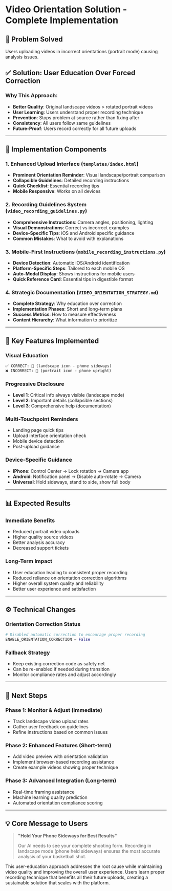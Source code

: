 # Video Orientation Solution - Complete Implementation

## 🎯 **Problem Solved**
Users uploading videos in incorrect orientations (portrait mode) causing analysis issues.

## ✅ **Solution: User Education Over Forced Correction**

### **Why This Approach:**
- **Better Quality**: Original landscape videos > rotated portrait videos
- **User Learning**: Users understand proper recording technique  
- **Prevention**: Stops problem at source rather than fixing after
- **Consistency**: All users follow same guidelines
- **Future-Proof**: Users record correctly for all future uploads

---

## 📱 **Implementation Components**

### **1. Enhanced Upload Interface** (`templates/index.html`)
- **Prominent Orientation Reminder**: Visual landscape/portrait comparison
- **Collapsible Guidelines**: Detailed recording instructions  
- **Quick Checklist**: Essential recording tips
- **Mobile Responsive**: Works on all devices

### **2. Recording Guidelines System** (`video_recording_guidelines.py`)
- **Comprehensive Instructions**: Camera angles, positioning, lighting
- **Visual Demonstrations**: Correct vs incorrect examples
- **Device-Specific Tips**: iOS and Android specific guidance
- **Common Mistakes**: What to avoid with explanations

### **3. Mobile-First Instructions** (`mobile_recording_instructions.py`)
- **Device Detection**: Automatic iOS/Android identification
- **Platform-Specific Steps**: Tailored to each mobile OS
- **Auto-Modal Display**: Shows instructions for mobile users
- **Quick Reference Card**: Essential tips in digestible format

### **4. Strategic Documentation** (`VIDEO_ORIENTATION_STRATEGY.md`)
- **Complete Strategy**: Why education over correction
- **Implementation Phases**: Short and long-term plans
- **Success Metrics**: How to measure effectiveness
- **Content Hierarchy**: What information to prioritize

---

## 🔧 **Key Features Implemented**

### **Visual Education**
```html
✅ CORRECT: 📱 (landscape icon - phone sideways)
❌ INCORRECT: 📱 (portrait icon - phone upright)
```

### **Progressive Disclosure**
- **Level 1**: Critical info always visible (landscape mode)
- **Level 2**: Important details (collapsible sections)  
- **Level 3**: Comprehensive help (documentation)

### **Multi-Touchpoint Reminders**
- Landing page quick tips
- Upload interface orientation check
- Mobile device detection
- Post-upload guidance

### **Device-Specific Guidance**
- **iPhone**: Control Center → Lock rotation → Camera app
- **Android**: Notification panel → Disable auto-rotate → Camera
- **Universal**: Hold sideways, stand to side, show full body

---

## 📊 **Expected Results**

### **Immediate Benefits**
- Reduced portrait video uploads
- Higher quality source videos
- Better analysis accuracy
- Decreased support tickets

### **Long-Term Impact**
- User education leading to consistent proper recording
- Reduced reliance on orientation correction algorithms
- Higher overall system quality and reliability
- Better user experience and satisfaction

---

## ⚙️ **Technical Changes**

### **Orientation Correction Status**
```python
# Disabled automatic correction to encourage proper recording
ENABLE_ORIENTATION_CORRECTION = False
```

### **Fallback Strategy**
- Keep existing correction code as safety net
- Can be re-enabled if needed during transition
- Monitor compliance rates and adjust accordingly

---

## 🎯 **Next Steps**

### **Phase 1: Monitor & Adjust** (Immediate)
- Track landscape video upload rates
- Gather user feedback on guidelines
- Refine instructions based on common issues

### **Phase 2: Enhanced Features** (Short-term)  
- Add video preview with orientation validation
- Implement browser-based recording assistance
- Create example videos showing proper technique

### **Phase 3: Advanced Integration** (Long-term)
- Real-time framing assistance
- Machine learning quality prediction
- Automated orientation compliance scoring

---

## 💡 **Core Message to Users**

> **"Hold Your Phone Sideways for Best Results"**
> 
> Our AI needs to see your complete shooting form. Recording in landscape mode (phone held sideways) ensures the most accurate analysis of your basketball shot.

This user-education approach addresses the root cause while maintaining video quality and improving the overall user experience. Users learn proper recording technique that benefits all their future uploads, creating a sustainable solution that scales with the platform.
